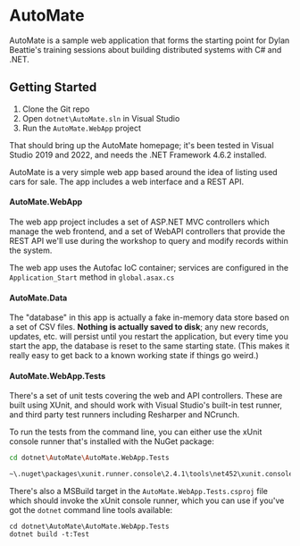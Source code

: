 # AutoMate
AutoMate is a sample web application that forms the starting point for Dylan Beattie's training sessions about building distributed systems with C# and .NET.

## Getting Started 

1. Clone the Git repo
2. Open `dotnet\AutoMate.sln` in Visual Studio
3. Run the `AutoMate.WebApp` project

That should bring up the AutoMate homepage; it's been tested in Visual Studio 2019 and 2022, and needs the .NET Framework 4.6.2 installed.

AutoMate is a very simple web app based around the idea of listing used cars for sale. The app includes a web interface and a REST API.

#### AutoMate.WebApp

The web app project includes a set of ASP.NET MVC controllers which manage the web frontend, and a set of WebAPI controllers that provide the REST API we'll use during the workshop to query and modify records within the system.

The web app uses the Autofac IoC container; services are configured in the `Application_Start` method in `global.asax.cs`

#### AutoMate.Data

The "database" in this app is actually a fake in-memory data store based on a set of CSV files. **Nothing is actually saved to disk**; any new records, updates, etc. will persist until you restart the application, but every time you start the app, the database is reset to the same starting state. (This makes it really easy to get back to a known working state if things go weird.)

#### AutoMate.WebApp.Tests

There's a set of unit tests covering the web and API controllers. These are built using XUnit, and should work with Visual Studio's built-in test runner, and third party test runners including Resharper and NCrunch.

To run the tests from the command line, you can either use the xUnit console runner that's installed with the NuGet package:

```bash
cd dotnet\AutoMate\AutoMate.WebApp.Tests

~\.nuget\packages\xunit.runner.console\2.4.1\tools\net452\xunit.console.exe bin\debug\AutoMate.WebApp.Tests.dll
```

There's also a MSBuild target in the `AutoMate.WebApp.Tests.csproj` file which should invoke the xUnit console runner, which you can use if you've got the `dotnet` command line tools available:

```
cd dotnet\AutoMate\AutoMate.WebApp.Tests
dotnet build -t:Test
```

 




